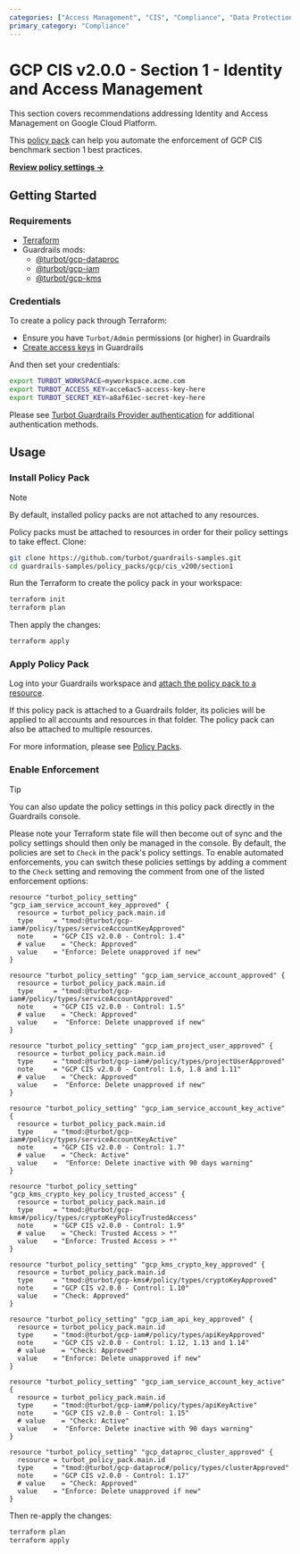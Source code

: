 ```yaml
---
categories: ["Access Management", "CIS", "Compliance", "Data Protection"]
primary_category: "Compliance"
---
```


# GCP CIS v2.0.0 - Section 1 - Identity and Access Management

This section covers recommendations addressing Identity and Access Management on Google Cloud Platform.

This [policy pack](https://turbot.com/guardrails/docs/concepts/resources/smart-folders) can help you automate the enforcement of GCP CIS benchmark section 1 best practices.

**[Review policy settings →](https://hub-guardrails-turbot-com-git-development-turbot.vercel.app/policy-packs/gcp/cis_v200/section1/settings)**

## Getting Started

### Requirements

- [Terraform](https://developer.hashicorp.com/terraform/tutorials/gcp-get-started/install-cli)
- Guardrails mods:
  - [@turbot/gcp-dataproc](https://hub-guardrails-turbot-com-git-development-turbot.vercel.app/gcp/mods/gcp-dataproc)
  - [@turbot/gcp-iam](https://hub-guardrails-turbot-com-git-development-turbot.vercel.app/gcp/mods/gcp-iam)
  - [@turbot/gcp-kms](https://hub-guardrails-turbot-com-git-development-turbot.vercel.app/gcp/mods/gcp-kms)

### Credentials

To create a policy pack through Terraform:

- Ensure you have `Turbot/Admin` permissions (or higher) in Guardrails
- [Create access keys](https://turbot.com/guardrails/docs/guides/iam/access-keys#generate-a-new-guardrails-api-access-key) in Guardrails

And then set your credentials:

```sh
export TURBOT_WORKSPACE=myworkspace.acme.com
export TURBOT_ACCESS_KEY=acce6ac5-access-key-here
export TURBOT_SECRET_KEY=a8af61ec-secret-key-here
```

Please see [Turbot Guardrails Provider authentication](https://registry.terraform.io/providers/turbot/turbot/latest/docs#authentication) for additional authentication methods.

## Usage

### Install Policy Pack

> [!NOTE]
> By default, installed policy packs are not attached to any resources.
>
> Policy packs must be attached to resources in order for their policy settings to take effect.
> Clone:

```sh
git clone https://github.com/turbot/guardrails-samples.git
cd guardrails-samples/policy_packs/gcp/cis_v200/section1
```

Run the Terraform to create the policy pack in your workspace:

```sh
terraform init
terraform plan
```

Then apply the changes:

```sh
terraform apply
```

### Apply Policy Pack

Log into your Guardrails workspace and [attach the policy pack to a resource](https://turbot.com/guardrails/docs/guides/working-with-folders/smart#attach-a-smart-folder-to-a-resource).

If this policy pack is attached to a Guardrails folder, its policies will be applied to all accounts and resources in that folder. The policy pack can also be attached to multiple resources.

For more information, please see [Policy Packs](https://turbot.com/guardrails/docs/concepts/resources/smart-folders).

### Enable Enforcement

> [!TIP]
> You can also update the policy settings in this policy pack directly in the Guardrails console.
>
> Please note your Terraform state file will then become out of sync and the policy settings should then only be managed in the console.
> By default, the policies are set to `Check` in the pack's policy settings. To enable automated enforcements, you can switch these policies settings by adding a comment to the `Check` setting and removing the comment from one of the listed enforcement options:

```hcl
resource "turbot_policy_setting" "gcp_iam_service_account_key_approved" {
  resource = turbot_policy_pack.main.id
  type     = "tmod:@turbot/gcp-iam#/policy/types/serviceAccountKeyApproved"
  note     = "GCP CIS v2.0.0 - Control: 1.4"
  # value    = "Check: Approved"
  value    = "Enforce: Delete unapproved if new"
}

resource "turbot_policy_setting" "gcp_iam_service_account_approved" {
  resource = turbot_policy_pack.main.id
  type     = "tmod:@turbot/gcp-iam#/policy/types/serviceAccountApproved"
  note     = "GCP CIS v2.0.0 - Control: 1.5"
  # value    = "Check: Approved"
  value    =  "Enforce: Delete unapproved if new"
}

resource "turbot_policy_setting" "gcp_iam_project_user_approved" {
  resource = turbot_policy_pack.main.id
  type     = "tmod:@turbot/gcp-iam#/policy/types/projectUserApproved"
  note     = "GCP CIS v2.0.0 - Control: 1.6, 1.8 and 1.11"
  # value    = "Check: Approved"
  value    =  "Enforce: Delete unapproved if new"
}

resource "turbot_policy_setting" "gcp_iam_service_account_key_active" {
  resource = turbot_policy_pack.main.id
  type     = "tmod:@turbot/gcp-iam#/policy/types/serviceAccountKeyActive"
  note     = "GCP CIS v2.0.0 - Control: 1.7"
  # value    = "Check: Active"
  value    =  "Enforce: Delete inactive with 90 days warning"
}

resource "turbot_policy_setting" "gcp_kms_crypto_key_policy_trusted_access" {
  resource = turbot_policy_pack.main.id
  type     = "tmod:@turbot/gcp-kms#/policy/types/cryptoKeyPolicyTrustedAccess"
  note     = "GCP CIS v2.0.0 - Control: 1.9"
  # value    = "Check: Trusted Access > *"
  value    = "Enforce: Trusted Access > *"
}

resource "turbot_policy_setting" "gcp_kms_crypto_key_approved" {
  resource = turbot_policy_pack.main.id
  type     = "tmod:@turbot/gcp-kms#/policy/types/cryptoKeyApproved"
  note     = "GCP CIS v2.0.0 - Control: 1.10"
  value    = "Check: Approved"
}

resource "turbot_policy_setting" "gcp_iam_api_key_approved" {
  resource = turbot_policy_pack.main.id
  type     = "tmod:@turbot/gcp-iam#/policy/types/apiKeyApproved"
  note     = "GCP CIS v2.0.0 - Control: 1.12, 1.13 and 1.14"
  # value    = "Check: Approved"
  value    = "Enforce: Delete unapproved if new"
}

resource "turbot_policy_setting" "gcp_iam_service_account_key_active" {
  resource = turbot_policy_pack.main.id
  type     = "tmod:@turbot/gcp-iam#/policy/types/apiKeyActive"
  note     = "GCP CIS v2.0.0 - Control: 1.15"
  # value    = "Check: Active"
  value    =  "Enforce: Delete inactive with 90 days warning"
}

resource "turbot_policy_setting" "gcp_dataproc_cluster_approved" {
  resource = turbot_policy_pack.main.id
  type     = "tmod:@turbot/gcp-dataproc#/policy/types/clusterApproved"
  note     = "GCP CIS v2.0.0 - Control: 1.17"
  # value    = "Check: Approved"
  value    = "Enforce: Delete unapproved if new"
}
```

Then re-apply the changes:

```sh
terraform plan
terraform apply
```
